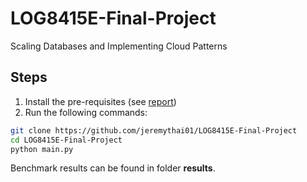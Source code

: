 # LOG8415E-Final-Project
Scaling Databases and Implementing Cloud Patterns

## Steps
1. Install the pre-requisites (see [report](https://drive.google.com/file/d/1r50aN7N_DI0Bo_dihQTibXMMb_OVm6Zg/view))
2. Run the following commands:

```bash
git clone https://github.com/jeremythai01/LOG8415E-Final-Project
cd LOG8415E-Final-Project
python main.py
```

Benchmark results can be found in folder **results**.
